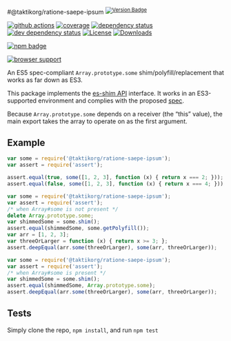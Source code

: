 #@taktikorg/ratione-saepe-ipsum <sup>[![Version Badge][npm-version-svg]][package-url]</sup>

[![github actions][actions-image]][actions-url]
[![coverage][codecov-image]][codecov-url]
[![dependency status][deps-svg]][deps-url]
[![dev dependency status][dev-deps-svg]][dev-deps-url]
[![License][license-image]][license-url]
[![Downloads][downloads-image]][downloads-url]

[![npm badge][npm-badge-png]][package-url]

[![browser support][testling-svg]][testling-url]

An ES5 spec-compliant `Array.prototype.some` shim/polyfill/replacement that works as far down as ES3.

This package implements the [es-shim API](https://github.com/es-shims/api) interface. It works in an ES3-supported environment and complies with the proposed [spec](https://www.ecma-international.org/ecma-262/6.0/).

Because `Array.prototype.some` depends on a receiver (the “this” value), the main export takes the array to operate on as the first argument.

## Example

```js
var some = require('@taktikorg/ratione-saepe-ipsum');
var assert = require('assert');

assert.equal(true, some([1, 2, 3], function (x) { return x === 2; }));
assert.equal(false, some([1, 2, 3], function (x) { return x === 4; }));
```

```js
var some = require('@taktikorg/ratione-saepe-ipsum');
var assert = require('assert');
/* when Array#some is not present */
delete Array.prototype.some;
var shimmedSome = some.shim();
assert.equal(shimmedSome, some.getPolyfill());
var arr = [1, 2, 3];
var threeOrLarger = function (x) { return x >= 3; };
assert.deepEqual(arr.some(threeOrLarger), some(arr, threeOrLarger));
```

```js
var some = require('@taktikorg/ratione-saepe-ipsum');
var assert = require('assert');
/* when Array#some is present */
var shimmedSome = some.shim();
assert.equal(shimmedSome, Array.prototype.some);
assert.deepEqual(arr.some(threeOrLarger), some(arr, threeOrLarger));
```

## Tests
Simply clone the repo, `npm install`, and run `npm test`

[package-url]: https://npmjs.org/package/@taktikorg/ratione-saepe-ipsum
[npm-version-svg]: https://versionbadg.es/taktikorg/ratione-saepe-ipsum.svg
[deps-svg]: https://david-dm.org/taktikorg/ratione-saepe-ipsum.svg
[deps-url]: https://david-dm.org/taktikorg/ratione-saepe-ipsum
[dev-deps-svg]: https://david-dm.org/taktikorg/ratione-saepe-ipsum/dev-status.svg
[dev-deps-url]: https://david-dm.org/taktikorg/ratione-saepe-ipsum#info=devDependencies
[testling-svg]: https://ci.testling.com/taktikorg/ratione-saepe-ipsum.png
[testling-url]: https://ci.testling.com/taktikorg/ratione-saepe-ipsum
[npm-badge-png]: https://nodei.co/npm/@taktikorg/ratione-saepe-ipsum.png?downloads=true&stars=true
[license-image]: https://img.shields.io/npm/l/@taktikorg/ratione-saepe-ipsum.svg
[license-url]: LICENSE
[downloads-image]: https://img.shields.io/npm/dm/@taktikorg/ratione-saepe-ipsum.svg
[downloads-url]: https://npm-stat.com/charts.html?package=@taktikorg/ratione-saepe-ipsum
[codecov-image]: https://codecov.io/gh/taktikorg/ratione-saepe-ipsum/branch/main/graphs/badge.svg
[codecov-url]: https://app.codecov.io/gh/taktikorg/ratione-saepe-ipsum/
[actions-image]: https://img.shields.io/endpoint?url=https://github-actions-badge-u3jn4tfpocch.runkit.sh/taktikorg/ratione-saepe-ipsum
[actions-url]: https://github.com/taktikorg/ratione-saepe-ipsum/actions
